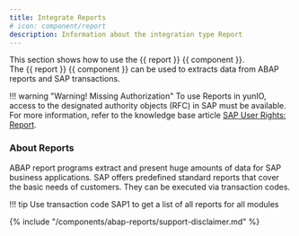 ```yaml
---
title: Integrate Reports
# icon: component/report
description: Information about the integration type Report
---
```


This section shows how to use the {{ report }} {{ component }}.<br>
The {{ report }} {{ component }} can be used to extracts data from ABAP reports and SAP transactions.

!!! warning "Warning! Missing Authorization"
    To use Reports in yunIO, access to the designated authority objects (RFC) in SAP must be available.
    For more information, refer to the knowledge base article [SAP User Rights: Report](https://kb.theobald-software.com/sap/authority-objects-sap-user-rights#report).

### About Reports

ABAP report programs extract and present huge amounts of data for SAP business applications.
SAP offers predefined standard reports that cover the basic needs of customers.
They can be executed via transaction codes. 

!!! tip
	Use transaction code SAP1 to get a list of all reports for all modules

{% include "/components/abap-reports/support-disclaimer.md" %}

